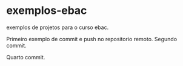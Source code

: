 # exemplos-ebac
exemplos de projetos para o curso ebac.

Primeiro exemplo de commit e push no repositorio remoto.
Segundo commit.

Quarto commit.
